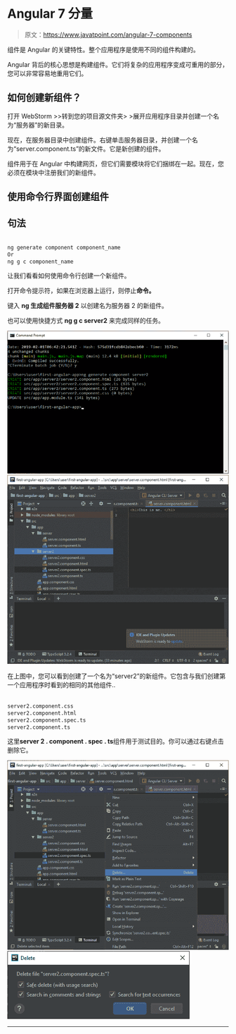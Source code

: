 # Angular 7 分量

> 原文：<https://www.javatpoint.com/angular-7-components>

组件是 Angular 的关键特性。整个应用程序是使用不同的组件构建的。

Angular 背后的核心思想是构建组件。它们将复杂的应用程序变成可重用的部分，您可以非常容易地重用它们。

## 如何创建新组件？

打开 WebStorm >>转到您的项目源文件夹> >展开应用程序目录并创建一个名为“服务器”的新目录。

现在，在服务器目录中创建组件。右键单击服务器目录，并创建一个名为“server.component.ts”的新文件。它是新创建的组件。

组件用于在 Angular 中构建网页，但它们需要模块将它们捆绑在一起。现在，您必须在模块中注册我们的新组件。

## 使用命令行界面创建组件

## 句法

```

ng generate component component_name
Or
ng g c component_name

```

让我们看看如何使用命令行创建一个新组件。

打开命令提示符，如果在浏览器上运行，则停止**命令。**

键入 **ng 生成组件服务器 2** 以创建名为服务器 2 的新组件。

也可以使用快捷方式 **ng g c server2** 来完成同样的任务。

![Angular 7 Components](img/1bccf4c423c9c52e11dba32dba963910.png)
![Angular 7 Components](img/decf843b9ef5c2bf82a64195a89302e7.png)

在上图中，您可以看到创建了一个名为“server2”的新组件。它包含与我们创建第一个应用程序时看到的相同的其他组件..

```

server2.component.css
server2.component.html
server2.component.spec.ts
server2.component.ts

```

这里**server 2 . component . spec . ts**组件用于测试目的。你可以通过右键点击删除它。

![Angular 7 Components](img/5556decb5259a06f41a7521f6bce3396.png)
![Angular 7 Components](img/dd83319a70811f7f408441df90030f10.png)

* * *